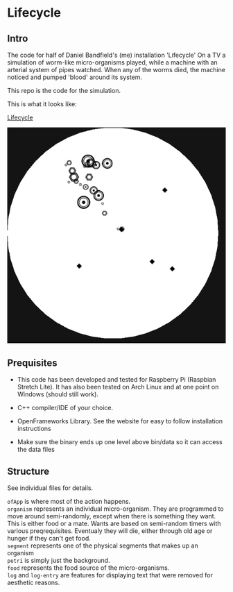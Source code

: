 # Lifecycle


## Intro

The code for half of Daniel Bandfield's (me) installation 'Lifecycle'
On a TV a simulation of worm-like micro-organisms played, while a machine with an arterial system of pipes watched. When any of the worms died, the machine noticed and pumped 'blood' around its system.

This repo is the code for the simulation.

This is what it looks like:

<p><a href="https://vimeo.com/223166910">Lifecycle</a></p>

![screenshot](screenshots/1.png?raw=true "The Micro-organisms")


## Prequisites

- This code has been developed and tested for Raspberry Pi (Raspbian Stretch Lite). It has also been tested on Arch Linux and at one point on Windows (should still work).

- C++ compiler/IDE of your choice.

- OpenFrameworks Library. See the website for easy to follow installation instructions

- Make sure the binary ends up one level above bin/data so it can access the data files

## Structure

See individual files for details.

`ofApp` is where most of the action happens.\
`organism` represents an individual micro-organism. They are programmed to move around semi-randomly, except when there is something they want. This is either food or a mate. Wants are based on semi-random timers with various preqrequisites. Eventualy they will die, either through old age or hunger if they can't get food.\
`segment` represents one of the physical segments that makes up an organism\
`petri` is simply just the background.\
`food` represents the food source of the micro-organisms.\
`log` and `log-entry` are features for displaying text that were removed for aesthetic reasons.


